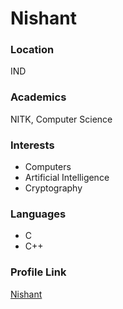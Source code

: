 # Nishant

### Location

IND

### Academics

NITK, Computer Science

### Interests

- Computers
- Artificial Intelligence
- Cryptography

### Languages

- C
- C++

### Profile Link

[Nishant](https://github.com/coolnishant)
